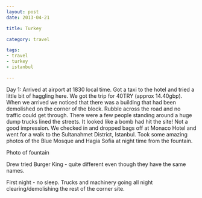 ```yaml
---
layout: post
date: 2013-04-21

title: Turkey

category: travel

tags:
- travel
- turkey
- istanbul

---
```

Day 1:
Arrived at airport at 1830 local time.  Got a taxi to the hotel and tried a little bit of haggling here.  We got the trip for 40TRY (approx 14.40gbp).  When we arrived we noticed that there was a building that had been demolished on the corner of the block.  Rubble across the road and no traffic could get through. There were a few people standing around a huge dump trucks lined the streets.  It looked like a bomb had hit the site!  Not a good impression.  We checked in and dropped bags off at Monaco Hotel and went for a walk to the Sultanahmet District, Istanbul.  Took some amazing photos of the Blue Mosque and Hagia Sofia at night time from the fountain.

Photo of fountain

Drew tried Burger King - quite different even though they have the same names.

First night - no sleep.  Trucks and machinery going all night clearing/demolishing the rest of the corner site.

